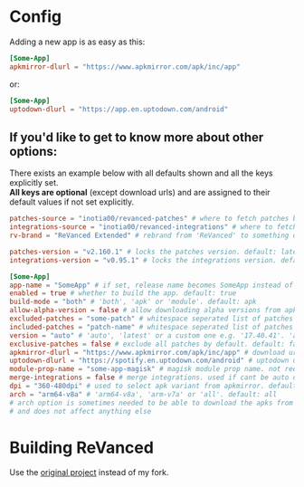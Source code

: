 # Config

Adding a new app is as easy as this:
```toml
[Some-App]
apkmirror-dlurl = "https://www.apkmirror.com/apk/inc/app"
```

or:
```toml
[Some-App]
uptodown-dlurl = "https://app.en.uptodown.com/android"
```

## If you'd like to get to know more about other options:

There exists an example below with all defaults shown and all the keys explicitly set.  
**All keys are optional** (except download urls) and are assigned to their default values if not set explicitly.  

```toml
patches-source = "inotia00/revanced-patches" # where to fetch patches bundle from. default: "inotia00/revanced-patches"
integrations-source = "inotia00/revanced-integrations" # where to fetch integrations from. default: "inotia00/revanced-integrations"
rv-brand = "ReVanced Extended" # rebrand from 'ReVanced' to something different. default: "ReVanced Extended"

patches-version = "v2.160.1" # locks the patches version. default: latest available
integrations-version = "v0.95.1" # locks the integrations version. default: latest available

[Some-App]
app-name = "SomeApp" # if set, release name becomes SomeApp instead of Some-App. default is same as table name, which is 'Some-App' here.
enabled = true # whether to build the app. default: true
build-mode = "both" # 'both', 'apk' or 'module'. default: apk
allow-alpha-version = false # allow downloading alpha versions from apkmirror. default: false
excluded-patches = "some-patch" # whitespace seperated list of patches to exclude. default: "" (empty)
included-patches = "patch-name" # whitespace seperated list of patches to include, all default patches are included by default. default: "" (empty)
version = "auto" # 'auto', 'latest' or a custom one e.g. '17.40.41'. 'auto' option gets the latest version that is supported by the patches. default: auto
exclusive-patches = false # exclude all patches by default. default: false
apkmirror-dlurl = "https://www.apkmirror.com/apk/inc/app" # download url. if not set, uptodown dl url is used.
uptodown-dlurl = "https://spotify.en.uptodown.com/android" # uptodown url. if not set, apkmirror dl url is used. apkmirror is prioritized
module-prop-name = "some-app-magisk" # magisk module prop name. not required.
merge-integrations = false # merge integrations. used if cant be auto detected. default: false
dpi = "360-480dpi" # used to select apk variant from apkmirror. default: nodpi
arch = "arm64-v8a" # 'arm64-v8a', 'arm-v7a' or 'all'. default: all
# arch option is sometimes needed to be able to download the apks from apkmirror.
# and does not affect anything else
```

# Building ReVanced
Use the [original project](https://github.com/j-hc/revanced-magisk-module) instead of my fork.
